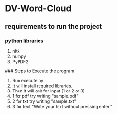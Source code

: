 # DV-Word-Cloud



## requirements to run the project
### python libraries
<ol>
<li> nltk </li>
<li> numpy</li>
<li> PyPDF2</li>
</ol>
### Steps to Execute the program
<ol>
<li> Run execute.py</li>
<li> It will install required libraries.</li> 
<li> Then it will ask for input (1 or 2 or 3)</li>
<li> 1 for pdf try writing "sample.pdf"</li>
<li> 2 for txt try writing "sample.txt"</li>
<li> 3 for text "Write your text without pressing enter."</li>
</ol>